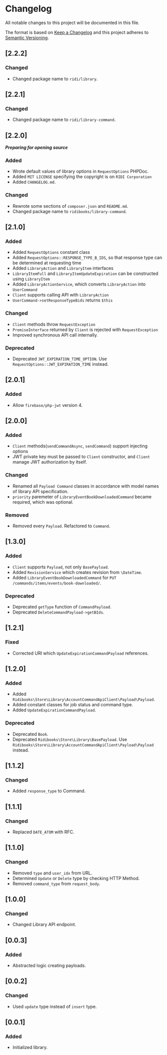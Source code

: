 # Changelog
All notable changes to this project will be documented in this file.

The format is based on [Keep a Changelog](http://keepachangelog.com/en/1.0.0/)
and this project adheres to [Semantic Versioning](http://semver.org/spec/v2.0.0.html).

## [2.2.2]
### Changed
- Changed package name to `ridi/library`.

## [2.2.1]
### Changed
- Changed package name to `ridi/library-command`.

## [2.2.0]
***Preparing for opening source***

### Added
- Wrote default values of library options in `RequestOptions` PHPDoc.
- Added `MIT LICENSE` specifying the copyright is on `RIDI Corporation`
- Added `CHANGELOG.md`.

### Changed
- Rewrote some sections of `composer.json` and `README.md`.
- Changed package name to `ridibooks/library-command`.

## [2.1.0]
### Added
- Added `RequestOptions` constant class
- Added `RequestOptions::RESPONSE_TYPE_B_IDS`, so that response type can be determined at requesting time
- Added `LibraryAction` and `LibraryItem` interfaces
- `LibraryItemFull` and `LibraryItemUpdateExpiration` can be constructed using `LibraryItem`
- Added `LibraryActionService`, which converts `LibraryAction` into `UserCommand`
- `Client` supports calling API with `LibraryAction`
- `UserCommand->setResponseTypeBids` returns `$this`

### Changed
- `Client` methods throw `RequestException`
- `PromiseInterface` returned by `Client` is rejected with `RequestException`
- Improved synchronous API call internally.

### Deprecated
- Deprecated `JWT_EXPIRATION_TIME_OPTION`. Use `RequestOptions::JWT_EXPIRATION_TIME` instead.


## [2.0.1]
### Added
- Allow `firebase/php-jwt` version 4.

## [2.0.0]
### Added
- `Client` methods(`sendCommandAsync`, `sendCommand`) support injecting options
- JWT private key must be passed to `Client` constructor, and `Client` manage JWT authorization by itself.

### Changed
- Renamed all `Payload Command` classes in accordance with model names of library API specification.
- `priority` paremeter of `LibraryEventBookDownloadedCommand` became required, which was optional.

### Removed
- Removed every `Payload`. Refactored to `Command`.

## [1.3.0]
### Added
- `Client` supports `Payload`, not only `BasePayload`.
- Added `RevisionService` which creates revision from `\DateTime`.
- Added `LibraryEventBookDownloadedCommand` for `PUT /commands/items/events/book-downloaded/`.

### Deprecated
- Deprecated `getType` function of `CommandPayload`.
- Deprecated `DeleteCommandPayload->getBIds`.

## [1.2.1]
### Fixed
- Corrected URI which `UpdateExpirationCommandPayload` references.

## [1.2.0]
### Added
- Added `Ridibooks\Store\Library\AccountCommandApiClient\Payload\Payload`.
- Added constant classes for job status and command type.
- Added `UpdateExpirationCommandPayload`.

### Deprecated
- Deprecated `Book`.
- Deprecated `Ridibooks\Store\Library\BasePayload`. Use `Ridibooks\Store\Library\AccountCommandApiClient\Payload\Payload` instead.

## [1.1.2]
### Changed
- Added `response_type` to Command.

## [1.1.1]
### Changed
- Replaced `DATE_ATOM` with RFC.

## [1.1.0]
### Changed
- Removed `type` and `user_idx` from URL.
- Determined `Update` or `Delete` type by checking HTTP Method.
- Removed `command_type` from `request_body`.

## [1.0.0]
### Changed
- Changed Library API endpoint.

## [0.0.3]
### Added
- Abstracted logic creating payloads.

## [0.0.2]
### Changed
- Used `update` type instead of `insert` type.

## [0.0.1]
### Added
- Initialized library.

